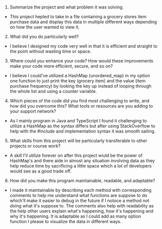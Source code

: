 1. Summarize the project and what problem it was solving.
  - This project hepled to take in a file containing a grocery stores item purchase data and display this data in multiple different ways depending on how the user wanted to view it.
2. What did you do particularly well?
  - I believe I designed my code very well in that it is efficient and straight to the point without wasting time or space.
3. Where could you enhance your code? How would these improvements make your code more efficient, secure, and so on?
  - I believe I could've utilized a HashMap (unordered_map) in my option one function to just print the key (grocery item) and the value (item purchase frequency) by looking the key up instead of looping through the whole list and using a counter variable.
4. Which pieces of the code did you find most challenging to write, and how did you overcome this? What tools or resources are you adding to your support network?
  - As I mainly program in Java and TypeScript I found it challenging to utilize a HashMap as the syntax differs but after using StackOverflow to help with the #include and implementation syntax it was smooth sailing.
5. What skills from this project will be particularly transferable to other projects or course work?
  - A skill I'll utilize forever on after this project wiuld be the power of HashMap's and there aide in almost any situation involving data as they help reduce time by sacrificing a little space which a lot of developers would see as a good trade off.
6. How did you make this program maintainable, readable, and adaptable?
  - I made it maintainable by describing each method with corresponding comments to help me understand what functions are suppose to do which'll make it easier to debug in the future if I notoce a method not doing what it's suppose to.
    The comments also help with readability as the help other users explain what's happening, how it's happening and why it's happening. It is adaptable as I could add as many option function I please to visualize the data in different ways.
